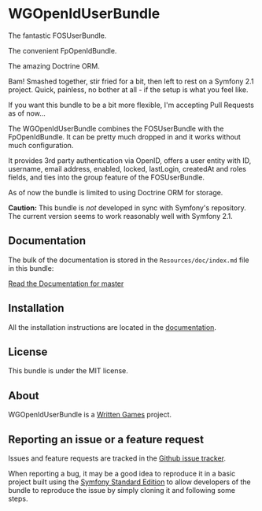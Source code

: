 WGOpenIdUserBundle
==================

The fantastic FOSUserBundle.

The convenient FpOpenIdBundle.

The amazing Doctrine ORM.

Bam! Smashed together, stir fried for a bit, then left to rest on a Symfony 2.1
project. Quick, painless, no bother at all - if the setup is what you feel like.

If you want this bundle to be a bit more flexible, I'm accepting Pull Requests
as of now...

The WGOpenIdUserBundle combines the FOSUserBundle with the FpOpenIdBundle.
It can be pretty much dropped in and it works without much configuration.

It provides 3rd party authentication via OpenID, offers a user entity with
ID, username, email address, enabled, locked, lastLogin, createdAt and roles
fields, and ties into the group feature of the FOSUserBundle.

As of now the bundle is limited to using Doctrine ORM for storage.

**Caution:** This bundle is *not* developed in sync with Symfony's repository.
The current version seems to work reasonably well with Symfony 2.1.

Documentation
-------------

The bulk of the documentation is stored in the `Resources/doc/index.md`
file in this bundle:

[Read the Documentation for master](https://github.com/WrittenGames/OpenIdUserBundle/blob/master/Resources/doc/index.md)

Installation
------------

All the installation instructions are located in the [documentation](https://github.com/WrittenGames/OpenIdUserBundle/blob/master/Resources/doc/index.md).

License
-------

This bundle is under the MIT license.

About
-----

WGOpenIdUserBundle is a [Written Games](https://github.com/WrittenGames) project.

Reporting an issue or a feature request
---------------------------------------

Issues and feature requests are tracked in the [Github issue tracker](https://github.com/WrittenGames/OpenIdUserBundle/issues).

When reporting a bug, it may be a good idea to reproduce it in a basic project
built using the [Symfony Standard Edition](https://github.com/symfony/symfony-standard)
to allow developers of the bundle to reproduce the issue by simply cloning it
and following some steps.
